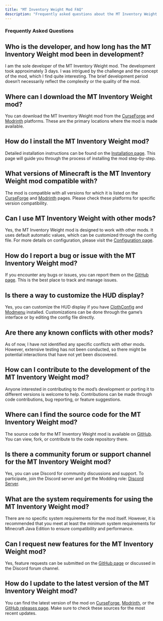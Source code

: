 ```yaml
---
title: "MT Inventory Weight Mod FAQ"
description: "Frequently asked questions about the MT Inventory Weight mod, including installation instructions, compatibility, customization options, and more."
---
```


### Frequently Asked Questions

## **Who is the developer, and how long has the MT Inventory Weight mod been in development?**  
I am the sole developer of the MT Inventory Weight mod. The development took approximately 3 days. I was intrigued by the challenge and the concept of the mod, which I find quite interesting. The brief development period doesn’t necessarily reflect the complexity or the quality of the mod.

## **Where can I download the MT Inventory Weight mod?**  
You can download the MT Inventory Weight mod from the [CurseForge](https://www.curseforge.com/members/megatrex4/projects) and [Modrinth](https://modrinth.com/user/MEGATREX4) platforms. These are the primary locations where the mod is made available.

## **How do I install the MT Inventory Weight mod?**  
Detailed installation instructions can be found on the [Installation page](./Installation.md). This page will guide you through the process of installing the mod step-by-step.

## **What versions of Minecraft is the MT Inventory Weight mod compatible with?**  
The mod is compatible with all versions for which it is listed on the [CurseForge](https://www.curseforge.com/members/megatrex4/projects) and [Modrinth](https://modrinth.com/user/MEGATREX4) pages. Please check these platforms for specific version compatibility.

## **Can I use MT Inventory Weight with other mods?**  
Yes, the MT Inventory Weight mod is designed to work with other mods. It uses default automatic values, which can be customized through the config file. For more details on configuration, please visit the [Configuration page](./options/inventory_weights_items).

## **How do I report a bug or issue with the MT Inventory Weight mod?**  
If you encounter any bugs or issues, you can report them on the [GitHub page](https://github.com/MEGATREX4/inventory-weight/). This is the best place to track and manage issues.

## **Is there a way to customize the HUD display?**  
Yes, you can customize the HUD display if you have [ClothConfig](https://modrinth.com/mod/cloth-config) and [Modmenu](https://modrinth.com/mod/modmenu) installed. Customizations can be done through the game’s interface or by editing the config file directly.

## **Are there any known conflicts with other mods?**  
As of now, I have not identified any specific conflicts with other mods. However, extensive testing has not been conducted, so there might be potential interactions that have not yet been discovered.

## **How can I contribute to the development of the MT Inventory Weight mod?**  
Anyone interested in contributing to the mod’s development or porting it to different versions is welcome to help. Contributions can be made through code contributions, bug reporting, or feature suggestions.

## **Where can I find the source code for the MT Inventory Weight mod?**  
The source code for the MT Inventory Weight mod is available on [GitHub](https://github.com/MEGATREX4/inventory-weight/). You can view, fork, or contribute to the code repository there.

## **Is there a community forum or support channel for the MT Inventory Weight mod?**  
Yes, you can use Discord for community discussions and support. To participate, join the Discord server and get the Modding role: [Discord Server](https://discord.gg/hc4XPRBEsq).

## **What are the system requirements for using the MT Inventory Weight mod?**  
There are no specific system requirements for the mod itself. However, it is recommended that you meet at least the minimum system requirements for Minecraft Java Edition to ensure compatibility and performance.

## **Can I request new features for the MT Inventory Weight mod?**  
Yes, feature requests can be submitted on the [GitHub page](https://github.com/MEGATREX4/inventory-weight/) or discussed in the Discord forum channel.

## **How do I update to the latest version of the MT Inventory Weight mod?**  
You can find the latest version of the mod on [CurseForge](https://www.curseforge.com/members/megatrex4/projects), [Modrinth](https://modrinth.com/user/MEGATREX4), or the [GitHub releases page](https://github.com/MEGATREX4/inventory-weight/). Make sure to check these sources for the most recent updates.
